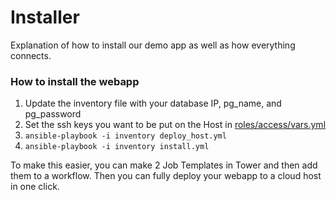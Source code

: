 # Installer

Explanation of how to install our demo app as well as how everything connects.  

### How to install the webapp

1. Update the inventory file with your database IP, pg_name, and pg_password
2. Set the ssh keys you want to be put on the Host in [roles/access/vars.yml](./roles/access/vars.yml)
3. `ansible-playbook -i inventory deploy_host.yml`
4. `ansible-playbook -i inventory install.yml`


To make this easier, you can make 2 Job Templates in Tower and then add them to a workflow. 
Then you can fully deploy your webapp to a cloud host in one click.  
